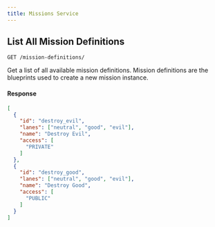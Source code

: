```yaml
---
title: Missions Service
---
```


## List All Mission Definitions

```
GET /mission-definitions/
```

Get a list of all available mission definitions. Mission definitions are the blueprints used to create a new mission instance.

#### Response

```json
[
  {
    "id": "destroy_evil",
    "lanes": ["neutral", "good", "evil"],
    "name": "Destroy Evil",
    "access": [
      "PRIVATE"
    ]
  },
  {
    "id": "destroy_good",
    "lanes": ["neutral", "good", "evil"],
    "name": "Destroy Good",
    "access": [
      "PUBLIC"
    ]
  }
]
```

